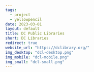 ```yaml
---
tags:
  - project
  - yellowpencil
date: 2023-03-01
layout: default
title: DC Public Libraries
short: DC Libraries
redirect: true
website_url: "https://dclibrary.org/"
img_desktop: "dcl-desktop.png"
img_mobile: "dcl-mobile.png"
img_small: "dcl-small.png"
---
```

